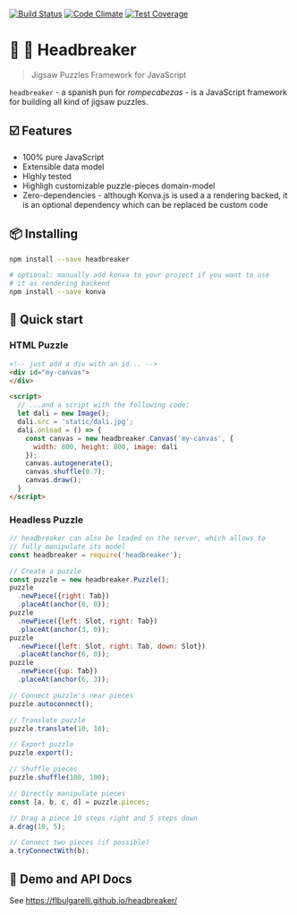 [![Build Status](https://travis-ci.com/flbulgarelli/headbreaker.svg?branch=master)](https://travis-ci.com/flbulgarelli/headbreaker)
[![Code Climate](https://codeclimate.com/github/flbulgarelli/headbreaker/badges/gpa.svg)](https://codeclimate.com/github/flbulgarelli/headbreaker)
[![Test Coverage](https://codeclimate.com/github/flbulgarelli/headbreaker/badges/coverage.svg)](https://codeclimate.com/github/flbulgarelli/headbreaker)

# :jigsaw: :exploding_head: Headbreaker

> Jigsaw Puzzles Framework for JavaScript

`headbreaker` - a spanish pun for _rompecabezas_ - is a JavaScript framework for building all kind of jigsaw puzzles.

## ☑️ Features

 * 100% pure JavaScript
 * Extensible data model
 * Highly tested
 * Highligh customizable puzzle-pieces domain-model
 * Zero-dependencies - although Konva.js is used a a rendering backed, it is an optional dependency which can be replaced be custom code

## 📦 Installing

```bash
npm install --save headbreaker

# optional: manually add konva to your project if you want to use
# it as rendering backend
npm install --save konva
```

## 🏁 Quick start

### HTML Puzzle

```html
<!-- just add a div with an id... -->
<div id="my-canvas">
</div>

<script>
  // ...and a script with the following code:
  let dali = new Image();
  dali.src = 'static/dali.jpg';
  dali.onload = () => {
    const canvas = new headbreaker.Canvas('my-canvas', {
      width: 800, height: 800, image: dali
    });
    canvas.autogenerate();
    canvas.shuffle(0.7);
    canvas.draw();
  }
</script>
```

### Headless Puzzle

```javascript
// headbreaker can also be loaded on the server, which allows to
// fully manipulate its model
const headbreaker = require('headbreaker');

// Create a puzzle
const puzzle = new headbreaker.Puzzle();
puzzle
  .newPiece({right: Tab})
  .placeAt(anchor(0, 0));
puzzle
  .newPiece({left: Slot, right: Tab})
  .placeAt(anchor(3, 0));
puzzle
  .newPiece({left: Slot, right: Tab, down: Slot})
  .placeAt(anchor(6, 0));
puzzle
  .newPiece({up: Tab})
  .placeAt(anchor(6, 3));

// Connect puzzle's near pieces
puzzle.autoconnect();

// Translate puzzle
puzzle.translate(10, 10);

// Export puzzle
puzzle.export();

// Shuffle pieces
puzzle.shuffle(100, 100);

// Directly manipulate pieces
const [a, b, c, d] = puzzle.pieces;

// Drag a piece 10 steps right and 5 steps down
a.drag(10, 5);

// Connect two pieces (if possible)
a.tryConnectWith(b);
```

## 👀 Demo and API Docs

See https://flbulgarelli.github.io/headbreaker/

